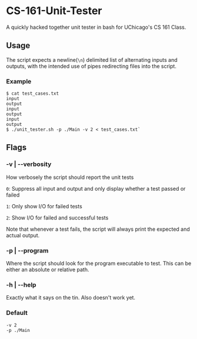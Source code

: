 # CS-161-Unit-Tester
A quickly hacked together unit tester in bash for UChicago's CS 161 Class.


## Usage
The script expects a newline(`\n`) delimited list of alternating inputs and outputs, with the intended use of pipes redirecting files into the script.


### Example
```
$ cat test_cases.txt
input
output
input
output
input
output
$ ./unit_tester.sh -p ./Main -v 2 < test_cases.txt`
```


## Flags

### -v | --verbosity
How verbosely the script should report the unit tests

`0`: Suppress all input and output and only display whether a test passed or failed

`1`: Only show I/O for failed tests

`2`: Show I/O for failed and successful tests

Note that whenever a test fails, the script will always print the expected and actual output.

### -p | --program
Where the script should look for the program executable to test.
This can be either an absolute or relative path.

### -h | --help
Exactly what it says on the tin.
Also doesn't work yet.

### Default
```
-v 2
-p ./Main
```
